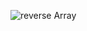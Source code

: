 ![reverse Array](https://user-images.githubusercontent.com/71629248/120749193-bb2fd980-c521-11eb-9b2b-c6635f5568a7.jpg)
